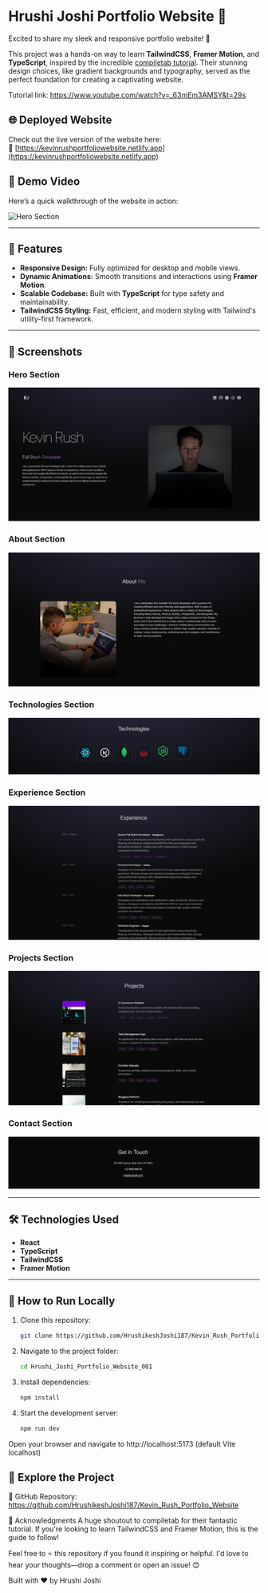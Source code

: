 # Hrushi Joshi Portfolio Website 🌟

Excited to share my sleek and responsive portfolio website! 🚀

This project was a hands-on way to learn **TailwindCSS**, **Framer Motion**, and **TypeScript**, inspired by the incredible [compiletab tutorial](https://www.youtube.com/watch?v=_63mEm3AMSY&t=29s). Their stunning design choices, like gradient backgrounds and typography, served as the perfect foundation for creating a captivating website.

Tutorial link: https://www.youtube.com/watch?v=_63mEm3AMSY&t=29s

## 🌐 Deployed Website

Check out the live version of the website here:  
🔗 [https://kevinrushportfoliowebsite.netlify.app](https://kevinrushportfoliowebsite.netlify.app)

## 🎥 Demo Video

Here’s a quick walkthrough of the website in action:

![Hero Section](./project_implementation/videos/website.webp)

---

## 🚀 Features

- **Responsive Design:** Fully optimized for desktop and mobile views.
- **Dynamic Animations:** Smooth transitions and interactions using **Framer Motion**.
- **Scalable Codebase:** Built with **TypeScript** for type safety and maintainability.
- **TailwindCSS Styling:** Fast, efficient, and modern styling with Tailwind's utility-first framework.

---

## 📸 Screenshots

### Hero Section

![Hero Section](./project_implementation/photos/hero_section_and_navbar.png)

### About Section

![About Section](./project_implementation/photos/about_section.png)

### Technologies Section

![Technologies Section](./project_implementation/photos/technologies_section.png)

### Experience Section

![Experience Section](./project_implementation/photos/experience_section.png)

### Projects Section

![Projects Section](./project_implementation/photos/projects_section.png)

### Contact Section

![Contact Section](./project_implementation/photos/contact_section.png)

---

## 🛠️ Technologies Used

- **React**
- **TypeScript**
- **TailwindCSS**
- **Framer Motion**

---

## 📂 How to Run Locally

1. Clone this repository:

   ```bash
   git clone https://github.com/HrushikeshJoshi187/Kevin_Rush_Portfolio_Website.git
   ```

2. Navigate to the project folder:

   ```bash
   cd Hrushi_Joshi_Portfolio_Website_001
   ```

3. Install dependencies:

   ```bash
   npm install
   ```

4. Start the development server:

   ```bash
   npm run dev
   ```

Open your browser and navigate to http://localhost:5173 (default Vite localhost)

## 📁 Explore the Project

🔗 GitHub Repository: https://github.com/HrushikeshJoshi187/Kevin_Rush_Portfolio_Website

🎉 Acknowledgments
A huge shoutout to compiletab for their fantastic tutorial. If you're looking to learn TailwindCSS and Framer Motion, this is the guide to follow!

Feel free to ⭐️ this repository if you found it inspiring or helpful. I'd love to hear your thoughts—drop a comment or open an issue! 😊

Built with ❤️ by Hrushi Joshi
